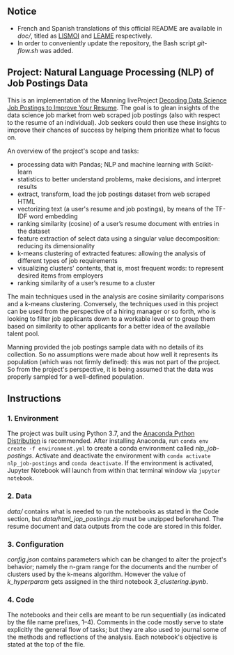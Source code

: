## Notice
- French and Spanish translations of this official README are available in *doc/*, titled as [LISMOI](https://github.com/tek-cub/nlp_job-postings/blob/master/doc/LISMOI.md) and [LEAME](https://github.com/tek-cub/nlp_job-postings/blob/master/doc/LEAME.md) respectively.
- In order to conveniently update the repository, the Bash script *git-flow.sh* was added.

## Project: Natural Language Processing (NLP) of Job Postings Data
This is an implementation of the Manning liveProject [Decoding Data Science Job Postings to Improve Your Resume](https://www.manning.com/liveproject/decoding-data-science-job-postings-to-improve-your-resume). The goal is to glean insights of the data science job market from web scraped job postings (also with respect to the resume of an individual). Job seekers could then use these insights to improve their chances of success by helping them prioritize what to focus on.

An overview of the project's scope and tasks:
- processing data with Pandas;  NLP and machine learning with Scikit-learn
- statistics to better understand problems, make decisions, and interpret results
- extract, transform, load the job postings dataset from web scraped HTML
- vectorizing text (a user's resume and job postings), by means of the TF-IDF word embedding
- ranking similarity (cosine) of a user’s resume document with entries in the dataset
- feature extraction of select data using a singular value decomposition: reducing its dimensionality
- k-means clustering of extracted features: allowing the analysis of different types of job requirements
- visualizing clusters' contents, that is, most frequent words: to represent desired items from employers 
- ranking similarity of a user’s resume to a cluster

The main techniques used in the analysis are cosine similarity comparisons and a k-means clustering. Conversely, the techniques used in this project can be used from the perspective of a hiring manager or so forth, who is looking to filter job applicants down to a workable level or to group them based on similarity to other applicants for a better idea of the available talent pool.

Manning provided the job postings sample data with no details of its collection. So no assumptions were made about how well it represents its population (which was not firmly defined): this was not part of the project. So from the project's perspective, it is being assumed that the data was properly sampled for a well-defined population.

## Instructions

### 1. Environment
The project was built using Python 3.7, and the [Anaconda Python Distribution](https://www.anacondacom/distribution/#download-section) is recommended. After installing Anaconda, run `conda env create -f environment.yml` to create a conda environment called *nlp_job-postings*. Activate and deactivate the environment with `conda activate nlp_job-postings` and `conda deactivate`. If the environment is activated, Jupyter Notebook will launch from within that terminal window via `jupyter notebook`.

### 2. Data
*data/* contains what is needed to run the notebooks as stated in the Code section, but *data/html_jop_postings.zip* must be unzipped beforehand. The resume document and data outputs from the code are stored in this folder.

### 3. Configuration
*config.json* contains parameters which can be changed to alter the project's behavior; namely the n-gram range for the documents and the number of clusters used by the k-means algorithm. However the value of *k_hyperparam* gets assigned in the third notebook *3_clustering.ipynb*.

### 4. Code
The notebooks and their cells are meant to be run sequentially (as indicated by the file name prefixes, 1–4). Comments in the code mostly serve to state explicitly the general flow of tasks; but they are also used to journal some of the methods and reflections of the analysis. Each notebook's objective is stated at the top of the file.
